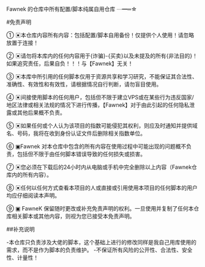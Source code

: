 Fawnek 的仓库中所有配置/脚本纯属自用仓库 ┈━═☆

#免责声明

① ▣本仓库内容所有内容：包括配置/脚本自用备份！仅提供个人使用！请忽略放置于连接！

② ▣请勿将本库内的任何内容用于{诈骗}-{买卖}以及未提及的所有{非法目的}！如果追究责任，后果自负！！！与【Fawnek】无关！

③ ▣本库中所引用的任何脚本仅用于资源共享和学习研究，不能保证其合法性、准确性、有效性和有效性，请根据情况自行判断，请勿盲目使用。

④ ▣间接使用脚本的任何用户，包括但不限于建立VPS或在某些行为违反国家/地区法律或相关法规的情况下进行传播，【Fawnek】对于由此引起的任何隐私泄露或其他后果概不负责。

⑤ ▣如果任何或个人认为该项目的指数可能侵犯其权利，则应及时通知并提供域名、号码，我将在收到身份认证文件后删除相关指数单位。

⑥ ▣Fawnek 对本仓库中包含的所有内容在使用过程中可能出现的问题概不负责，包括但不限于由任何脚本错误导致的任何损失或损害。

⑦ ▣您必须在下载后的24小时内从电脑或手机中完全删除以上内容（Fawnek仓库内的所有内容）。

⑧ ▣任何以任何方式查看本项目的人或直接或引用使用本项目的任何脚本的用户均应仔细阅读本声明。

⑨ ▣ FawneK 保留随时更改或补充免责声明的权利。一旦使用并复制了任何本仓库相关脚本或其他内容，则视为您已接受本免责声明。

##补充说明

-本仓库只负责涉及大佬的脚本，这个基础上进行的修改同样是我自己用库使用的需求，而不是作为脚本的负责维护。
-不保证所有风险的公开性、合法性、安全性、计量性！
